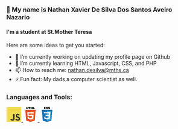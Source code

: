 ### 👋 My name is Nathan Xavier De Silva Dos Santos Aveiro Nazario
#### I'm a student at St.Mother Teresa

Here are some ideas to get you started:

- 🔭 I’m currently working on updating my profile page on Github
- 🌱 I’m currently learning HTML, Javascript, CSS, and PHP
- 📫 How to reach me: nathan.desilva@mths.ca
- ⚡ Fun fact: My dads a computer scientist as well.

<h3 align="left">Languages and Tools:</h3>
<p align="left"> <a href="https://developer.mozilla.org/en-US/docs/Web/JavaScript" target="_blank" rel="noreferrer"> <img src="https://raw.githubusercontent.com/devicons/devicon/master/icons/javascript/javascript-original.svg" alt="javascript" width="40" height="40"/> </a>
<a href="https://www.w3.org/html/" target="_blank" rel="noreferrer"> <img src="https://raw.githubusercontent.com/devicons/devicon/master/icons/html5/html5-original-wordmark.svg" alt="html5" width="40" height="40"/> </a>
<a href="https://www.w3schools.com/css/" target="_blank" rel="noreferrer"> <img src="https://raw.githubusercontent.com/devicons/devicon/master/icons/css3/css3-original-wordmark.svg" alt="css3" width="40" height="40"/> </a>
